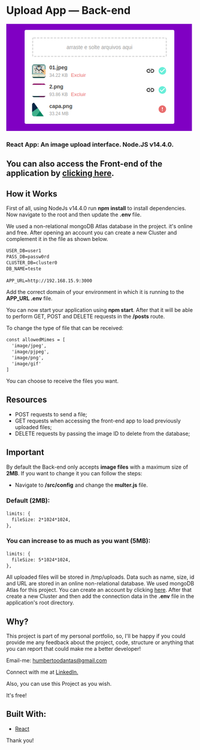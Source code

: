 # Upload App — Back-end

![ScreenShot](https://github.com/hmberto/app-upload-front-end/blob/master/img/img01.png)
### React App: An image upload interface. Node.JS v14.4.0.

## You can also access the Front-end of the application by [clicking here](https://github.com/hmberto/app-upload-front-end).

## How it Works
First of all, using NodeJs v14.4.0 run **npm install** to install dependencies. Now navigate to the root and then update the **.env** file. 

We used a non-relational mongoDB Atlas database in the project. it's online and free. After opening an account you can create a new Cluster and complement it in the file as shown below.
~~~
USER_DB=user1
PASS_DB=passw0rd
CLUSTER_DB=cluster0
DB_NAME=teste

APP_URL=http://192.168.15.9:3000
~~~
Add the correct domain of your environment in which it is running to the **APP_URL .env** file.

You can now start your application using **npm start**. After that it will be able to perform GET, POST and DELETE requests in the **/posts** route.

To change the type of file that can be received:
~~~
const allowedMimes = [
  'image/jpeg',
  'image/pjpeg',
  'image/png',
  'image/gif'
]
~~~
You can choose to receive the files you want.

## Resources
- POST requests to send a file;
- GET requests when accessing the front-end app to load previously uploaded files;
- DELETE requests by passing the image ID to delete from the database;

## Important
By default the Back-end only accepts **image files** with a maximum size of **2MB**. If you want to change it you can follow the steps:

- Navigate to **/src/config** and change the **multer.js** file.

### Default (2MB):
~~~
limits: {
  fileSize: 2*1024*1024,
},
~~~

### You can increase to as much as you want (5MB):
~~~
limits: {
  fileSize: 5*1024*1024,
},
~~~

All uploaded files will be stored in /tmp/uploads. Data such as name, size, id and URL are stored in an online non-relational database. We used mongoDB Atlas for this project. You can create an account by clicking [here](https://www.mongodb.com/cloud/atlas/lp/try2?utm_source=google&utm_campaign=gs_americas_brazil_search_brand_atlas_desktop&utm_term=mongodb%20atlas&utm_medium=cpc_paid_search&utm_ad=e&utm_ad_campaign_id=1718986516&gclid=Cj0KCQiAnb79BRDgARIsAOVbhRqBjxkOBg4EdNCLjgq9YZBCbDJn_CfVEjRG3iGpANhPi8cXRhK0HPUaAvwvEALw_wcB). After that create a new Cluster and then add the connection data in the **.env** file in the application's root directory.

## Why?
This project is part of my personal portfolio, so, I'll be happy if you could provide me any feedback about the project, code, structure or anything that you can report that could make me a better developer!

Email-me: [humbertoodantas@gmail.com](humbertoodantas@gmail.com)

Connect with me at [LinkedIn.](https://www.linkedin.com/in/humbertoodantas/)

Also, you can use this Project as you wish.

It's free!

## Built With:
* [React](https://pt-br.reactjs.org/)

Thank you!